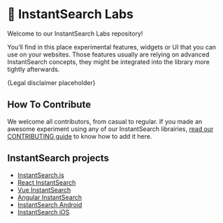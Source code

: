 # 🔬 InstantSearch Labs

Welcome to our InstantSearch Labs repository!

You’ll find in this place experimental features, widgets or UI that you can use on your websites. Those features usually are relying on advanced InstantSearch concepts, they might be integrated into the library more tightly afterwards.

{Legal disclaimer placeholder}

## How To Contribute

We welcome all contributors, from casual to regular. If you made an awesome experiment using any of our InstantSearch librairies, [read our CONTRIBUTING guide](CONTRIBUTING.md) to know how to add it here.

## InstantSearch projects

* [InstantSearch.js](https://github.com/algolia/instantsearch.js)
* [React InstantSearch](https://github.com/algolia/react-instantsearch) 
* [Vue InstantSearch](https://github.com/algolia/vue-instantsearch) 
* [Angular InstantSearch](https://github.com/algolia/angular-instantsearch) 
* [InstantSearch Android](https://github.com/algolia/instantsearch-android) 
* [InstantSearch iOS](https://github.com/algolia/instantsearch-ios) 
